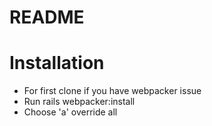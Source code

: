 # README

# Installation

- For first clone if you have webpacker issue 
- Run rails webpacker:install
- Choose 'a' override all